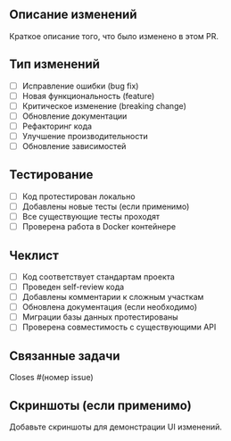 ## Описание изменений

Краткое описание того, что было изменено в этом PR.

## Тип изменений

- [ ] Исправление ошибки (bug fix)
- [ ] Новая функциональность (feature)
- [ ] Критическое изменение (breaking change)
- [ ] Обновление документации
- [ ] Рефакторинг кода
- [ ] Улучшение производительности
- [ ] Обновление зависимостей

## Тестирование

- [ ] Код протестирован локально
- [ ] Добавлены новые тесты (если применимо)
- [ ] Все существующие тесты проходят
- [ ] Проверена работа в Docker контейнере

## Чеклист

- [ ] Код соответствует стандартам проекта
- [ ] Проведен self-review кода
- [ ] Добавлены комментарии к сложным участкам
- [ ] Обновлена документация (если необходимо)
- [ ] Миграции базы данных протестированы
- [ ] Проверена совместимость с существующими API

## Связанные задачи

Closes #(номер issue)

## Скриншоты (если применимо)

Добавьте скриншоты для демонстрации UI изменений.
